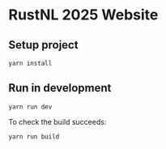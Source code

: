 # RustNL 2025 Website

## Setup project 

```
yarn install
```

## Run in development

```
yarn run dev
```

To check the build succeeds:

```
yarn run build
```